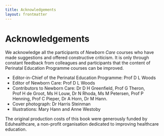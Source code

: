 ```yaml
---
title: Acknowledgements
layout: frontmatter
---
```


# Acknowledgements

We acknowledge all the participants of *Newborn Care* courses who have made suggestions and offered constructive criticism. It is only through constant feedback from colleagues and participants that the content of Perinatal Education Programme courses can be improved.

*	Editor-in-Chief of the Perinatal Education Programme: Prof D L Woods
*	Editor of Newborn Care: Prof D L Woods
*	Contributors to Newborn Care: Dr&nbsp;D&nbsp;H&nbsp;Greenfield, Prof G Theron, Prof&nbsp;H&nbsp;de&nbsp;Groot, Ms H Louw, Dr N Rhoda, Ms&nbsp;M Petersen, Prof P Henning, Prof C Pieper, Dr A Horn, Dr M Hann.
*	Cover photograph: Dr&nbsp;Harris&nbsp;Steinman
*	Illustrations: Mary Hann and Anne Westoby

The original production costs of this book were generously funded by Eduhealthcare, a non-profit organisation dedicated to improving healthcare education.
